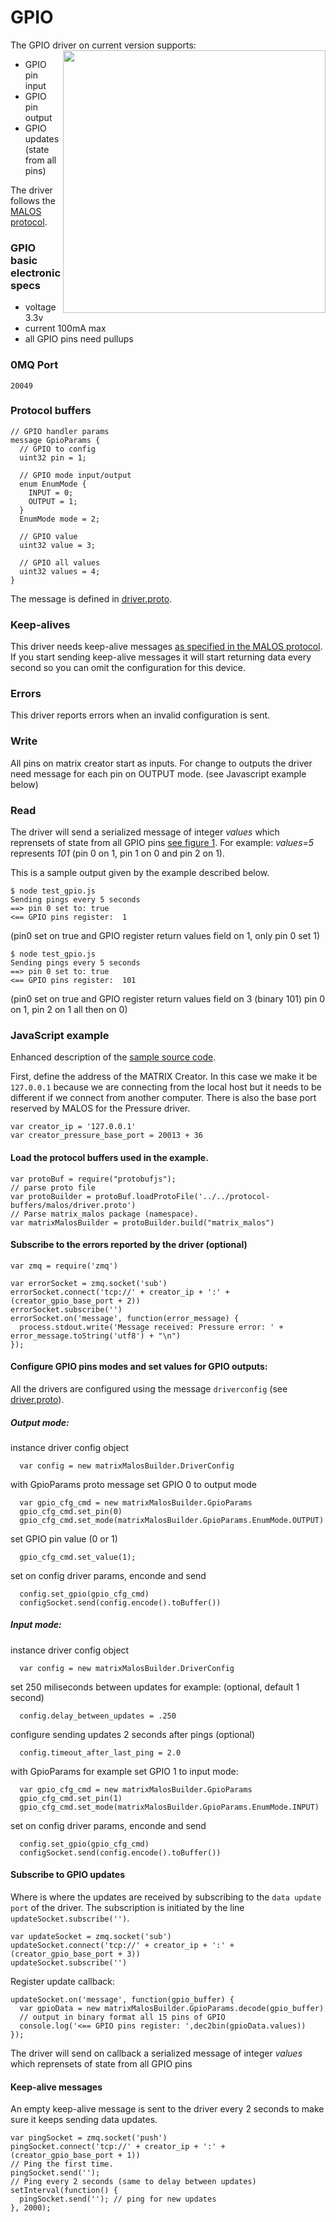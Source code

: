 # GPIO

The GPIO driver on current version supports:<a href="https://github.com/matrix-io/matrix-creator-malos/blob/av/doc_gpio/docs/gpio_diagram.jpg"><img src="https://github.com/matrix-io/matrix-creator-malos/blob/av/doc_gpio/docs/gpio_diagram.jpg" align="right" width="420" ></a>

* GPIO pin input
* GPIO pin output
* GPIO updates (state from all pins)

The driver follows the [MALOS protocol](../README.md#protocol).

### GPIO basic electronic specs

* voltage 3.3v
* current 100mA max
* all GPIO pins need pullups

### 0MQ Port
```
20049
```
### Protocol buffers

```
// GPIO handler params
message GpioParams {
  // GPIO to config
  uint32 pin = 1;

  // GPIO mode input/output
  enum EnumMode {
    INPUT = 0;
    OUTPUT = 1;
  }
  EnumMode mode = 2;

  // GPIO value
  uint32 value = 3;

  // GPIO all values
  uint32 values = 4;
}
```
The message is defined in [driver.proto](https://github.com/matrix-io/protocol-buffers/blob/master/malos/driver.proto).

### Keep-alives

This driver needs keep-alive messages [as specified in the MALOS protocol](https:////github.com/matrix-io/matrix-creator-malos/blob/master/README.md#keep-alive-port).
If you start sending keep-alive messages it will start returning data every second so you can omit the configuration for this device.


### Errors

This driver reports errors when an invalid configuration is sent.


### Write

All pins on matrix creator start as inputs. For change to outputs the driver need message for each pin on OUTPUT mode. (see Javascript example below)


### Read

The driver will send a serialized message of integer *values* which reprensets of state from all GPIO pins [see figure 1](https://github.com/matrix-io/matrix-creator-malos/blob/av/doc_gpio/docs/gpio_diagram.jpg). For example: *values=5* represents *101* (pin 0 on 1, pin 1 on 0 and pin 2 on 1).


This is a sample output given by the example described below.

```
$ node test_gpio.js 
Sending pings every 5 seconds
==> pin 0 set to: true
<== GPIO pins register:  1
```
(pin0 set on true and GPIO register return values field on 1, only pin 0 set 1)

```
$ node test_gpio.js 
Sending pings every 5 seconds
==> pin 0 set to: true
<== GPIO pins register:  101
```
(pin0 set on true and GPIO register return values field on 3 (binary 101) pin 0 on 1, pin 2 on 1 all then on 0)


### JavaScript example

Enhanced description of the [sample source code](../src/js_test/test_gpio.js).

First, define the address of the MATRIX Creator. In this case we make it be `127.0.0.1`
because we are connecting from the local host but it needs to be different if we
connect from another computer. There is also the base port reserved by MALOS for
the Pressure driver.

```
var creator_ip = '127.0.0.1'
var creator_pressure_base_port = 20013 + 36
```

#### Load the protocol buffers used in the example.

```
var protoBuf = require("protobufjs");
// parse proto file
var protoBuilder = protoBuf.loadProtoFile('../../protocol-buffers/malos/driver.proto')
// Parse matrix_malos package (namespace).
var matrixMalosBuilder = protoBuilder.build("matrix_malos")
```

#### Subscribe to the errors reported by the driver (optional)

```
var zmq = require('zmq')

var errorSocket = zmq.socket('sub')
errorSocket.connect('tcp://' + creator_ip + ':' + (creator_gpio_base_port + 2))
errorSocket.subscribe('')
errorSocket.on('message', function(error_message) {
  process.stdout.write('Message received: Pressure error: ' + error_message.toString('utf8') + "\n")
});
```

#### Configure GPIO pins modes and set values for GPIO outputs:
All the drivers are configured using the message `driverconfig` (see [driver.proto](https://github.com/matrix-io/protocol-buffers/blob/master/malos/driver.proto)).
##### Output mode:

instance driver config object 
```
  var config = new matrixMalosBuilder.DriverConfig
```

with GpioParams proto message set GPIO 0 to output mode 
```
  var gpio_cfg_cmd = new matrixMalosBuilder.GpioParams
  gpio_cfg_cmd.set_pin(0)
  gpio_cfg_cmd.set_mode(matrixMalosBuilder.GpioParams.EnumMode.OUTPUT)
```

set GPIO pin value (0 or 1)
```
  gpio_cfg_cmd.set_value(1);
```

set on config driver params, enconde and send
```
  config.set_gpio(gpio_cfg_cmd)
  configSocket.send(config.encode().toBuffer())
```

##### Input mode:

instance driver config object 
```
  var config = new matrixMalosBuilder.DriverConfig
```

set 250 miliseconds between updates for example: (optional, default 1 second)
```
  config.delay_between_updates = .250
```

configure sending updates 2 seconds after pings (optional)
```
  config.timeout_after_last_ping = 2.0
```

with GpioParams for example set GPIO 1 to input mode:
```
  var gpio_cfg_cmd = new matrixMalosBuilder.GpioParams
  gpio_cfg_cmd.set_pin(1)
  gpio_cfg_cmd.set_mode(matrixMalosBuilder.GpioParams.EnumMode.INPUT)
```

set on config driver params, enconde and send
```
  config.set_gpio(gpio_cfg_cmd)
  configSocket.send(config.encode().toBuffer())
```

#### Subscribe to GPIO updates

Where is where the updates are received by subscribing to the `data update port` of the driver.
The subscription is initiated by the line `updateSocket.subscribe('')`.

```
var updateSocket = zmq.socket('sub')
updateSocket.connect('tcp://' + creator_ip + ':' + (creator_gpio_base_port + 3))
updateSocket.subscribe('')
```

Register update callback:
```
updateSocket.on('message', function(gpio_buffer) {
  var gpioData = new matrixMalosBuilder.GpioParams.decode(gpio_buffer)
  // output in binary format all 15 pins of GPIO
  console.log('<== GPIO pins register: ',dec2bin(gpioData.values))
});
```
The driver will send on callback a serialized message of integer *values* which reprensets of state from all GPIO pins

#### Keep-alive messages

An empty keep-alive message is sent to the driver every 2 seconds to make sure it keeps
sending data updates.

```
var pingSocket = zmq.socket('push')
pingSocket.connect('tcp://' + creator_ip + ':' + (creator_gpio_base_port + 1))
// Ping the first time.
pingSocket.send(''); 
// Ping every 2 seconds (same to delay between updates)
setInterval(function() {
  pingSocket.send(''); // ping for new updates
}, 2000);
```

